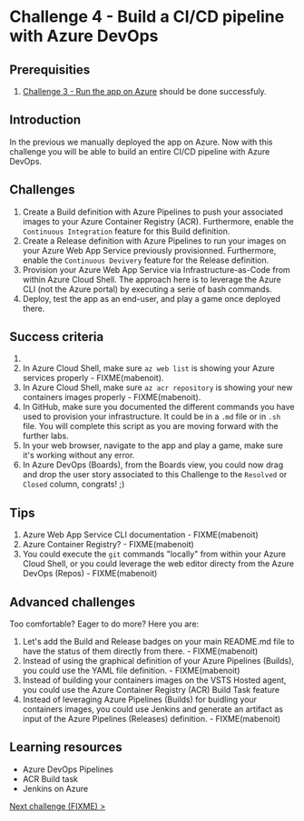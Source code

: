 # Challenge 4 - Build a CI/CD pipeline with Azure DevOps

## Prerequisities

1. [Challenge 3 - Run the app on Azure](./RunOnAzure.md) should be done successfuly.

## Introduction

In the previous we manually deployed the app on Azure. Now with this challenge you will be able to build an entire CI/CD pipeline with Azure DevOps.

## Challenges

1. Create a Build definition with Azure Pipelines to push your associated images to your Azure Container Registry (ACR). Furthermore, enable the `Continuous Integration` feature for this Build definition.
2. Create a Release definition with Azure Pipelines to run your images on your Azure Web App Service previously provisionned. Furthermore, enable the `Continuous Devivery` feature for the Release definition.
3. Provision your Azure Web App Service via Infrastructure-as-Code from within Azure Cloud Shell. The approach here is to leverage the Azure CLI (not the Azure portal) by executing a serie of bash commands.
4. Deploy, test the app as an end-user, and play a game once deployed there.

## Success criteria

1. 
2. In Azure Cloud Shell, make sure `az web list` is showing your Azure services properly - FIXME(mabenoit).
3. In Azure Cloud Shell, make sure `az acr repository` is showing your new containers images properly - FIXME(mabenoit).
4. In GitHub, make sure you documented the different commands you have used to provision your infrastructure. It could be in a `.md` file or in `.sh` file. You will complete this script as you are moving forward with the further labs.
5. In your web browser, navigate to the app and play a game, make sure it's working without any error.
6. In Azure DevOps (Boards), from the Boards view, you could now drag and drop the user story associated to this Challenge to the `Resolved` or `Closed` column, congrats! ;)

## Tips

1. Azure Web App Service CLI documentation - FIXME(mabenoit)
2. Azure Container Registry? - FIXME(mabenoit)
3. You could execute the `git` commands "locally" from within your Azure Cloud Shell, or you could leverage the web editor directy from the Azure DevOps (Repos) - FIXME(mabenoit)

## Advanced challenges

Too comfortable? Eager to do more? Here you are:

1. Let's add the Build and Release badges on your main README.md file to have the status of them directly from there. - FIXME(mabenoit)
2. Instead of using the graphical definition of your Azure Pipelines (Builds), you could use the YAML file definition. - FIXME(mabenoit)
3. Instead of building your containers images on the VSTS Hosted agent, you could use the Azure Container Registry (ACR) Build Task feature
4. Instead of leveraging Azure Pipelines (Builds) for buidling your containers images, you could use Jenkins and generate an artifact as input of the Azure Pipelines (Releases) definition. - FIXME(mabenoit)

## Learning resources

- Azure DevOps Pipelines
- ACR Build task
- Jenkins on Azure

[Next challenge (FIXME) >](./)